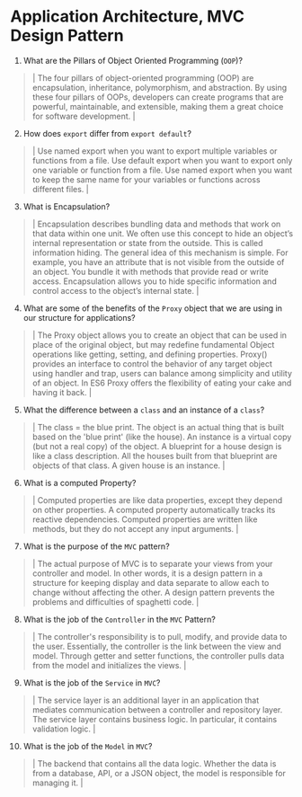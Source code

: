 # Application Architecture, MVC Design Pattern
01. What are the Pillars of Object Oriented Programming (`OOP`)?
  
  > | The four pillars of object-oriented programming (OOP) are encapsulation, inheritance, polymorphism, and abstraction. By using these four pillars of OOPs, developers can create programs that are powerful, maintainable, and extensible, making them a great choice for software development. |

02. How does `export` differ from `export default`?
  
  > | Use named export when you want to export multiple variables or functions from a file. Use default export when you want to export only one variable or function from a file. Use named export when you want to keep the same name for your variables or functions across different files. |

03. What is Encapsulation?
  
  > | Encapsulation describes bundling data and methods that work on that data within one unit. We often use this concept to hide an object’s internal representation or state from the outside. This is called information hiding. The general idea of this mechanism is simple. For example, you have an attribute that is not visible from the outside of an object. You bundle it with methods that provide read or write access. Encapsulation allows you to hide specific information and control access to the object’s internal state. |

04. What are some of the benefits of the `Proxy` object that we are using in our structure for applications?
  
  > | The Proxy object allows you to create an object that can be used in place of the original object, but may redefine fundamental Object operations like getting, setting, and defining properties. Proxy() provides an interface to control the behavior of any target object using handler and trap, users can balance among simplicity and utility of an object. In ES6 Proxy offers the flexibility of eating your cake and having it back. |

05. What the difference between a `class` and an instance of a `class`?
  
  > | The class = the blue print. The object is an actual thing that is built based on the 'blue print' (like the house). An instance is a virtual copy (but not a real copy) of the object. A blueprint for a house design is like a class description. All the houses built from that blueprint are objects of that class. A given house is an instance. |

06. What is a computed Property?
  
  > | Computed properties are like data properties, except they depend on other properties. A computed property automatically tracks its reactive dependencies. Computed properties are written like methods, but they do not accept any input arguments. |

07. What is the purpose of the `MVC` pattern?
  
  > | The actual purpose of MVC is to separate your views from your controller and model. In other words, it is a design pattern in a structure for keeping display and data separate to allow each to change without affecting the other. A design pattern prevents the problems and difficulties of spaghetti code. |

08. What is the job of the `Controller` in the `MVC` Pattern?
  
  > | The controller's responsibility is to pull, modify, and provide data to the user. Essentially, the controller is the link between the view and model. Through getter and setter functions, the controller pulls data from the model and initializes the views. |

09. What is the job of the `Service` in `MVC`?
  
  > | The service layer is an additional layer in an application that mediates communication between a controller and repository layer. The service layer contains business logic. In particular, it contains validation logic. |

10. What is the job of the `Model` in `MVC`?
  
  > | The backend that contains all the data logic. Whether the data is from a database, API, or a JSON object, the model is responsible for managing it. |
